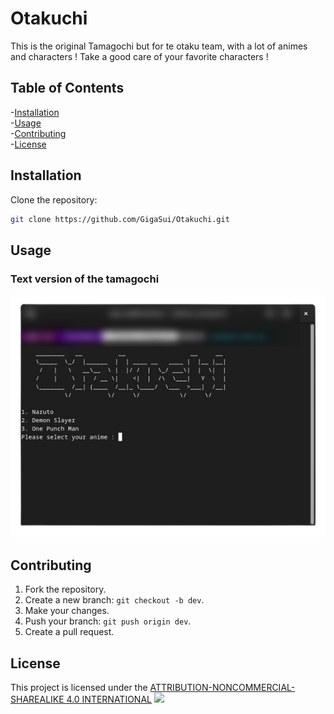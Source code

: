 # Otakuchi
This is the original Tamagochi but for te otaku team, with a lot of animes and characters ! Take a good care of your favorite characters !

## Table of Contents
-[Installation](#installation)<br>
-[Usage](#usage)<br>
-[Contributing](#contributing)<br>
-[License](#license)<br>

## Installation
Clone the repository:
```bash
git clone https://github.com/GigaSui/Otakuchi.git
```

## Usage
### Text version of the tamagochi
![Employee data](img/Screenshot_text_version.png)

## Contributing
1. Fork the repository.
2. Create a new branch: `git checkout -b dev`.
3. Make your changes.
4. Push your branch: `git push origin dev`.
5. Create a pull request.

## License
This project is licensed under the [ATTRIBUTION-NONCOMMERCIAL-SHAREALIKE 4.0 INTERNATIONAL](CC-BY-NC-SA)
<img src="https://external-content.duckduckgo.com/iu/?u=https%3A%2F%2Fwww.k-state.edu%2Fcopyright%2Fimages%2Fcreative-commons%2FCc-by-nc-sa_icon.svg.png&f=1&nofb=1&ipt=81888776edfb59d3d03face8ca90665f6228fad054f63638e238cffc9f02c1a6&ipo=images" width="150" />

